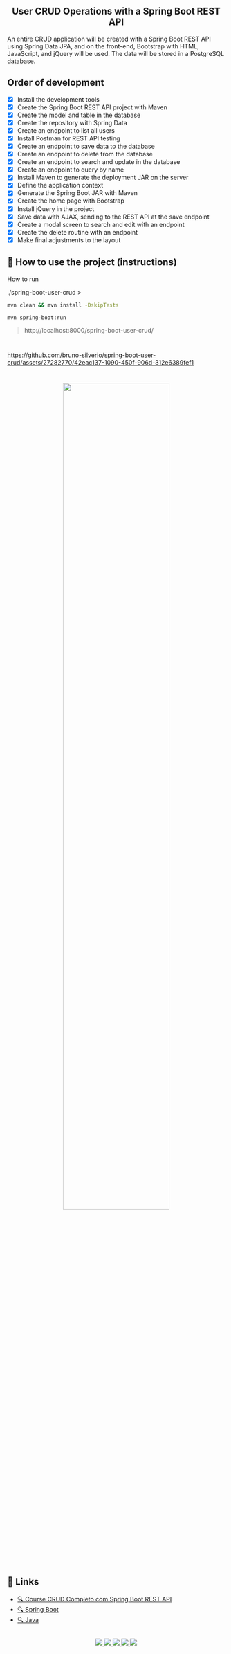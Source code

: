 <div align="center">
  
  ## User CRUD Operations with a Spring Boot REST API
  
</div>

An entire CRUD application will be created with a Spring Boot REST API using Spring Data JPA, and on the front-end, Bootstrap with HTML, JavaScript, and jQuery will be used. The data will be stored in a PostgreSQL database.

## Order of development
- [x] Install the development tools
- [x] Create the Spring Boot REST API project with Maven
- [x] Create the model and table in the database
- [x] Create the repository with Spring Data
- [x] Create an endpoint to list all users
- [x] Install Postman for REST API testing
- [x] Create an endpoint to save data to the database
- [x] Create an endpoint to delete from the database
- [x] Create an endpoint to search and update in the database
- [x] Create an endpoint to query by name
- [x] Install Maven to generate the deployment JAR on the server
- [x] Define the application context
- [x] Generate the Spring Boot JAR with Maven
- [x] Create the home page with Bootstrap
- [x] Install jQuery in the project
- [x] Save data with AJAX, sending to the REST API at the save endpoint
- [x] Create a modal screen to search and edit with an endpoint
- [x] Create the delete routine with an endpoint
- [x] Make final adjustments to the layout

## 🚦 How to use the project (instructions)

How to run

./spring-boot-user-crud >
```bash 
mvn clean && mvn install -DskipTests
```
```bash       
mvn spring-boot:run
```
> http://localhost:8000/spring-boot-user-crud/
#
https://github.com/bruno-silverio/spring-boot-user-crud/assets/27282770/42eac137-1090-450f-906d-312e6389fef1
#
<p align="center">
  <img src="https://github.com/bruno-silverio/spring-boot-user-crud/assets/27282770/0d1e39b5-5f2b-473d-9277-9c2438c210b5" width="70%" height="70%"/>
</p>

## 🔗 Links
* [🔍 Course CRUD Completo com Spring Boot REST API](https://projetojavaweb.com/certificado-aluno/pagelead/page/1)
* [🔍 Spring Boot](https://spring.io/projects/spring-boot)
* [🔍 Java](https://dev.java/learn/)


##
<p align="center">
  <a href="https://skillicons.dev">
    <img src="https://skillicons.dev/icons?i=java" />
    <img src="https://skillicons.dev/icons?i=spring" />
    <img src="https://skillicons.dev/icons?i=postgres" />
    <img src="https://skillicons.dev/icons?i=bootstrap" />
    <img src="https://skillicons.dev/icons?i=jquery" />
  </a>
</p>
